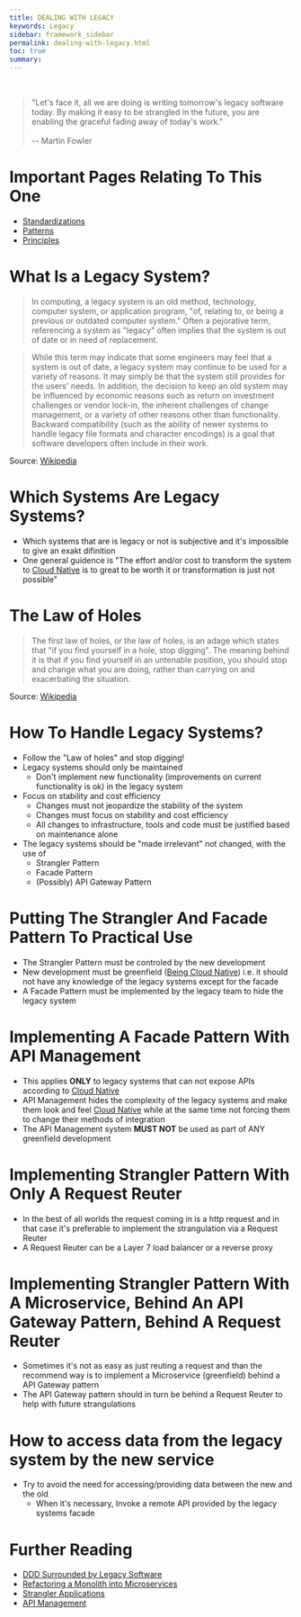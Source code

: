```yaml
---
title: DEALING WITH LEGACY
keywords: Legacy
sidebar: framework_sidebar
permalink: dealing-with-legacy.html
toc: true
summary:
---
```


<br>

> "Let's face it, all we are doing is writing tomorrow's legacy software today. By making it easy to be strangled in the future, you are enabling the graceful fading away of today's work."
<br><br> -- Martin Fowler

# Important Pages Relating To This One
* [Standardizations](standardizations.html)
* [Patterns](patterns.html)
* [Principles](principles.html)

# What Is a Legacy System?
> In computing, a legacy system is an old method, technology, computer system, or application program, "of, relating to, or being a previous or outdated computer system." Often a pejorative term, referencing a system as "legacy" often implies that the system is out of date or in need of replacement.

> While this term may indicate that some engineers may feel that a system is out of date, a legacy system may continue to be used for a variety of reasons. It may simply be that the system still provides for the users' needs. In addition, the decision to keep an old system may be influenced by economic reasons such as return on investment challenges or vendor lock-in, the inherent challenges of change management, or a variety of other reasons other than functionality. Backward compatibility (such as the ability of newer systems to handle legacy file formats and character encodings) is a goal that software developers often include in their work.

Source: [Wikipedia](https://en.wikipedia.org/wiki/Legacy_system)

# Which Systems Are Legacy Systems?
* Which systems that are is legacy or not is subjective and it's impossible to give an exakt difinition
* One general guidence is "The effort and/or cost to transform the system to [Cloud Native](being-cloud-native.html) is to great to be worth it or transformation is just not possible"

# The Law of Holes
> The first law of holes, or the law of holes, is an adage which states that "if you find yourself in a hole, stop digging". The meaning behind it is that if you find yourself in an untenable position, you should stop and change what you are doing, rather than carrying on and exacerbating the situation.

Source: [Wikipedia](https://en.wikipedia.org/wiki/Law_of_holes)

# How To Handle Legacy Systems?
* Follow the "Law of holes" and stop digging!
* Legacy systems should only be maintained
  * Don't implement new functionality (improvements on current functionality is ok) in the legacy system
* Focus on stability and cost efficiency
  * Changes must not jeopardize the stability of the system
  * Changes must focus on stability and cost efficiency
  * All changes to infrastructure, tools and code must be justified based on maintenance alone
* The legacy systems should be "made irrelevant" not changed, with the use of
  * Strangler Pattern
  * Facade Pattern
  * (Possibly) API Gateway Pattern

# Putting The Strangler And Facade Pattern To Practical Use
* The Strangler Pattern must be controled by the new development
* New development must be greenfield ([Being Cloud Native](being-cloud-native.html)) i.e. it should not have any knowledge of the legacy systems except for the facade
* A Facade Pattern must be implemented by the legacy team to hide the legacy system

# Implementing A Facade Pattern With API Management
* This applies **ONLY** to legacy systems that can not expose APIs according to [Cloud Native](being-cloud-native.html)
* API Management hides the complexity of the legacy systems and make them look and feel [Cloud Native](being-cloud-native.html) while at the same time not forcing them to change their methods of integration
* The API Management system **MUST NOT** be used as part of ANY greenfield development

# Implementing Strangler Pattern With Only A Request Reuter
* In the best of all worlds the request coming in is a http request and in that case it's preferable to implement the strangulation via a Request Reuter
* A Request Reuter can be a Layer 7 load balancer or a reverse proxy

# Implementing Strangler Pattern With A Microservice, Behind An API Gateway Pattern, Behind A Request Reuter
* Sometimes it's not as easy as just reuting a request and than the recommend way is to implement a Microservice (greenfield) behind a API Gateway pattern
* The API Gateway pattern should in turn be behind a Request Reuter to help with future strangulations

# How to access data from the legacy system by the new service
* Try to avoid the need for accessing/providing data between the new and the old
  * When it's necessary, Invoke a remote API provided by the legacy systems facade

# Further Reading
* [DDD Surrounded by Legacy Software](http://domainlanguage.com/ddd/surrounded-by-legacy-software/)
* [Refactoring a Monolith into Microservices](https://www.nginx.com/blog/refactoring-a-monolith-into-microservices/)
* [Strangler Applications](http://paulhammant.com/2013/07/14/legacy-application-strangulation-case-studies/)
* [API Management](https://azure.microsoft.com/en-us/services/api-management/)
